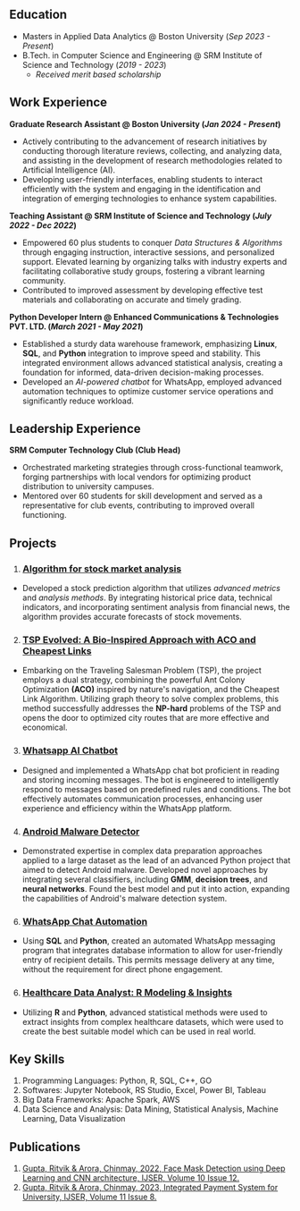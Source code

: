 ## Education
- Masters in Applied Data Analytics @ Boston University (_Sep 2023 - Present_)
- B.Tech. in Computer Science and Engineering @ SRM Institute of Science and Technology (_2019 - 2023_)
  - *Received merit based scholarship* 

## Work Experience
**Graduate Research Assistant @ Boston University (_Jan 2024 - Present_)**
- Actively contributing to the advancement of research initiatives by conducting thorough literature reviews, collecting, and analyzing data, and assisting in the development of research methodologies related to Artificial Intelligence (AI).
- Developing user-friendly interfaces, enabling students to interact efficiently with the system and engaging in the identification and integration of emerging technologies to enhance system capabilities.

**Teaching Assistant @ SRM Institute of Science and Technology (_July 2022 - Dec 2022_)**
- Empowered 60 plus students to conquer *Data Structures & Algorithms* through engaging instruction, interactive sessions, and personalized support. Elevated learning by organizing talks with industry experts and facilitating collaborative study groups, fostering a vibrant learning community.
- Contributed to improved assessment by developing effective test materials and collaborating on accurate and timely grading.

**Python Developer Intern @ Enhanced Communications & Technologies PVT. LTD. (_March 2021 - May 2021_)**
- Established a sturdy data warehouse framework, emphasizing **Linux**, **SQL**, and **Python** integration to improve speed and stability. This integrated environment allows advanced statistical analysis, creating a foundation for informed, data-driven decision-making processes.
- Developed an *AI-powered chatbot* for WhatsApp, employed advanced automation techniques to optimize customer service operations and significantly reduce workload.

## Leadership Experience
**SRM Computer Technology Club (Club Head)**
- Orchestrated marketing strategies through cross-functional teamwork, forging partnerships with local vendors for optimizing product distribution to university campuses.
- Mentored over 60 students for skill development and served as a representative for club events, contributing to improved overall functioning.

## Projects
1. ### [Algorithm for stock market analysis](https://github.com/01ritvik/Stock-trading-algorithm)
- Developed a stock prediction algorithm that utilizes *advanced metrics* and *analysis methods*. By integrating historical price data, technical indicators, and incorporating sentiment analysis from financial news, the algorithm provides accurate forecasts of stock movements.

2. ### [TSP Evolved: A Bio-Inspired Approach with ACO and Cheapest Links](https://github.com/01ritvik/TSP-evolved)
- Embarking on the Traveling Salesman Problem (TSP), the project employs a dual strategy, combining the powerful Ant Colony Optimization **(ACO)** inspired by nature's navigation, and the Cheapest Link Algorithm. Utilizing graph theory to solve complex problems, this method successfully addresses the **NP-hard** problems of the TSP and opens the door to optimized city routes that are more effective and economical.

3. ### [Whatsapp AI Chatbot](https://github.com/01ritvik/whatsapp-chatbox)
- Designed and implemented a WhatsApp chat bot proficient in reading and storing incoming messages. The bot is engineered to intelligently respond to messages based on predefined rules and conditions. The bot effectively automates communication processes, enhancing user experience and efficiency within the WhatsApp platform.

4. ### [Android Malware Detector](https://github.com/01ritvik/Android-Malware-Detector-)
-  Demonstrated expertise in complex data preparation approaches applied to a large dataset as the lead of an advanced Python project that aimed to detect Android malware. Developed novel approaches by integrating several classifiers, including **GMM**, **decision trees**, and **neural networks**. Found the best model and put it into action, expanding the capabilities of Android's malware detection system.

6. ### [WhatsApp Chat Automation](https://github.com/01ritvik/whatsapp-automation)
- Using **SQL** and **Python**, created an automated WhatsApp messaging program that integrates database information to allow for user-friendly entry of recipient details. This permits message delivery at any time, without the requirement for direct phone engagement.

6. ### [Healthcare Data Analyst: R Modeling & Insights](https://github.com/01ritvik/Health-care-analysis)
- Utilizing **R** and **Python**, advanced statistical methods were used to extract insights from complex healthcare datasets, which were used to create the best suitable model which can be used in real world.

## Key Skills
1. Programming Languages: Python, R, SQL, C++, GO
2. Softwares: Jupyter Notebook, RS Studio, Excel, Power BI, Tableau
3. Big Data Frameworks: Apache Spark, AWS
4. Data Science and Analysis: Data Mining, Statistical Analysis, Machine Learning, Data Visualization

## Publications
1. [Gupta, Ritvik & Arora, Chinmay, 2022, Face Mask Detection using Deep Learning and CNN architecture, IJSER, Volume 10 Issue 12.](https://www.ijser.in/archives/v10i12/SE221206135738.pdf)
2. [Gupta, Ritvik & Arora, Chinmay, 2023, Integrated Payment System for University, IJSER, Volume 11 Issue 8.](Https://www.ijser.in/archives/v11i8/SE23822002659.pdf)


